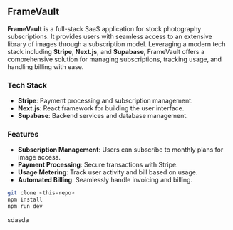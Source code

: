 ## FrameVault

**FrameVault** is a full-stack SaaS application for stock photography subscriptions. It provides users with seamless access to an extensive library of images through a subscription model. Leveraging a modern tech stack including **Stripe**, **Next.js**, and **Supabase**, FrameVault offers a comprehensive solution for managing subscriptions, tracking usage, and handling billing with ease.

### Tech Stack

- **Stripe**: Payment processing and subscription management.
- **Next.js**: React framework for building the user interface.
- **Supabase**: Backend services and database management.

### Features

- **Subscription Management**: Users can subscribe to monthly plans for image access.
- **Payment Processing**: Secure transactions with Stripe.
- **Usage Metering**: Track user activity and bill based on usage.
- **Automated Billing**: Seamlessly handle invoicing and billing.

```bash
git clone <this-repo>
npm install
npm run dev
```
sdasda
